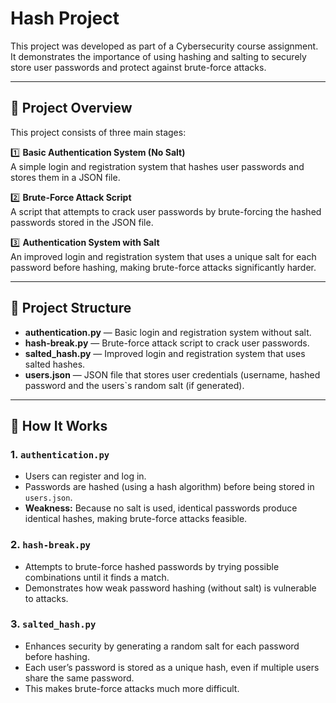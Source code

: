 # Hash Project

This project was developed as part of a Cybersecurity course assignment. It demonstrates the importance of using hashing and salting to securely store user passwords and protect against brute-force attacks.

---

## 📝 Project Overview

This project consists of three main stages:

1️⃣ **Basic Authentication System (No Salt)**  
A simple login and registration system that hashes user passwords and stores them in a JSON file.

2️⃣ **Brute-Force Attack Script**  
A script that attempts to crack user passwords by brute-forcing the hashed passwords stored in the JSON file.

3️⃣ **Authentication System with Salt**  
An improved login and registration system that uses a unique salt for each password before hashing, making brute-force attacks significantly harder.

---

## 📂 Project Structure

- **authentication.py** — Basic login and registration system without salt.
- **hash-break.py** — Brute-force attack script to crack user passwords.
- **salted_hash.py** — Improved login and registration system that uses salted hashes.
- **users.json** — JSON file that stores user credentials (username, hashed password and the users`s random salt (if generated).

---

## 🔑 How It Works

### 1. `authentication.py`
- Users can register and log in.
- Passwords are hashed (using a hash algorithm) before being stored in `users.json`.
- **Weakness:** Because no salt is used, identical passwords produce identical hashes, making brute-force attacks feasible.

### 2. `hash-break.py`
- Attempts to brute-force hashed passwords by trying possible combinations until it finds a match.
- Demonstrates how weak password hashing (without salt) is vulnerable to attacks.

### 3. `salted_hash.py`
- Enhances security by generating a random salt for each password before hashing.
- Each user’s password is stored as a unique hash, even if multiple users share the same password.
- This makes brute-force attacks much more difficult.
